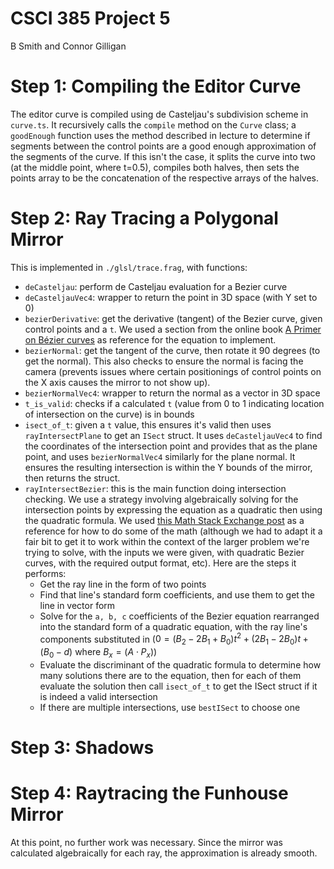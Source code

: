 # CSCI 385 Project 5
B Smith and Connor Gilligan

# Step 1: Compiling the Editor Curve 

The editor curve is compiled using de Casteljau's subdivision scheme in `curve.ts`. It recursively calls the `compile` method on the `Curve` class; a `goodEnough` function uses the method described in lecture to determine if segments between the control points are a good enough approximation of the segments of the curve. If this isn't the case, it splits the curve into two (at the middle point, where t=0.5), compiles both halves, then sets the points array to be the concatenation of the respective arrays of the halves.

# Step 2: Ray Tracing a Polygonal Mirror

This is implemented in `./glsl/trace.frag`, with functions:

- `deCasteljau`: perform de Casteljau evaluation for a Bezier curve
- `deCasteljauVec4`: wrapper to return the point in 3D space (with Y set to 0)
- `bezierDerivative`: get the derivative (tangent) of the Bezier curve, given control points and a `t`. We used a section from the online book [A Primer on Bézier curves](https://pomax.github.io/bezierinfo/#pointvectors) as reference for the equation to implement.
- `bezierNormal`: get the tangent of the curve, then rotate it 90 degrees (to get the normal). This also checks to ensure the normal is facing the camera (prevents issues where certain positionings of control points on the X axis causes the mirror to not show up).
- `bezierNormalVec4`: wrapper to return the normal as a vector in 3D space
- `t_is_valid`: checks if a calculated `t` (value from 0 to 1 indicating location of intersection on the curve) is in bounds
- `isect_of_t`: given a `t` value, this ensures it's valid then uses `rayIntersectPlane` to get an `ISect` struct. It uses `deCasteljauVec4` to find the coordinates of the intersection point and provides that as the plane point, and uses `bezierNormalVec4` similarly for the plane normal. It ensures the resulting intersection is within the Y bounds of the mirror, then returns the struct.
- `rayIntersectBezier`: this is the main function doing intersection checking. We use a strategy involving algebraically solving for the intersection points by expressing the equation as a quadratic then using the quadratic formula. We used [this Math Stack Exchange post](https://math.stackexchange.com/a/2350431) as a reference for how to do some of the math (although we had to adapt it a fair bit to get it to work within the context of the larger problem we're trying to solve, with the inputs we were given, with quadratic Bezier curves, with the required output format, etc). Here are the steps it performs:
  - Get the ray line in the form of two points
  - Find that line's standard form coefficients, and use them to get the line in vector form
  - Solve for the `a, b, c` coefficients of the Bezier equation rearranged into   the standard form of a quadratic equation, with the ray line's components substituted in ($0=(B_{2}-2B_{1}+B_{0})t^{2}+(2B_{1}-2B_{0})t+(B_{0}-d)$ where $B_{x}=(A\cdot P_{x})$)
  - Evaluate the discriminant of the quadratic formula to determine how many solutions there are to the equation, then for each of them evaluate the solution then call `isect_of_t` to get the ISect struct if it is indeed a valid intersection
  - If there are multiple intersections, use `bestISect` to choose one

# Step 3: Shadows 

# Step 4: Raytracing the Funhouse Mirror 
At this point, no further work was necessary. Since the mirror was calculated algebraically for each ray, the approximation is already smooth. 
